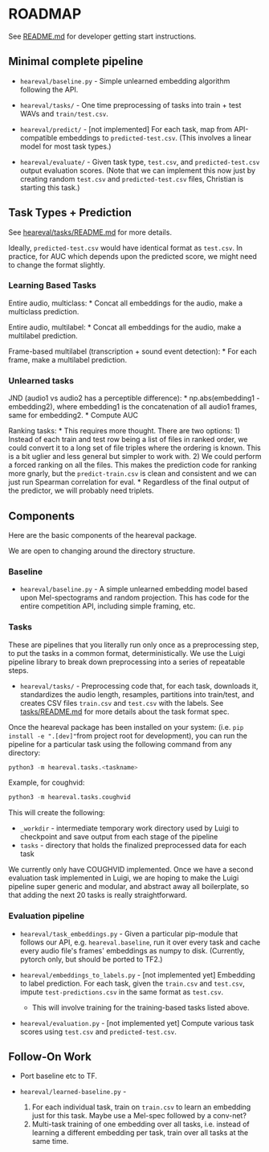 # ROADMAP

See [README.md](README.md) for developer getting start instructions.

## Minimal complete pipeline

* `heareval/baseline.py` - Simple unlearned embedding algorithm
following the API.

* `heareval/tasks/` - One time preprocessing of tasks into train +
test WAVs and `train/test.csv`.

* `heareval/predict/` - [not implemented] For each task, map from
API-compatible embeddings to `predicted-test.csv`. (This involves
a linear model for most task types.)

* `heareval/evaluate/` - Given task type, `test.csv`, and
`predicted-test.csv` output evaluation scores.
(Note that we can implement this now just by creating random `test.csv`
and `predicted-test.csv` files, Christian is starting this task.)

## Task Types + Prediction

See [heareval/tasks/README.md](heareval/tasks/README.md) for more
details.

Ideally, `predicted-test.csv` would have identical format as
`test.csv`. In practice, for AUC which depends upon the predicted
score, we might need to change the format slightly.

### Learning Based Tasks

Entire audio, multiclass:
    * Concat all embeddings for the audio, make a multiclass prediction.

Entire audio, multilabel:
    * Concat all embeddings for the audio, make a multilabel prediction.

Frame-based multilabel (transcription + sound event detection):
    * For each frame, make a multilabel prediction.

### Unlearned tasks

JND (audio1 vs audio2 has a perceptible difference):
    * np.abs(embedding1 - embedding2), where embedding1 is the
    concatenation of all audio1 frames, same for embedding2.
    * Compute AUC

Ranking tasks:
    * This requires more thought. There are two options:
	    1) Instead of each train and test row being a list of
	    files in ranked order, we could convert it to a long
	    set of file triples where the ordering is known.
    	This is a bit uglier and less general but simpler to work
    	with.
        2) We could perform a forced ranking on all the files.
        This makes the prediction code for ranking more gnarly,
        but the `predict-train.csv` is clean and consistent and
        we can just run Spearman correlation for eval.
    * Regardless of the final output of the predictor, we will
    probably need triplets.

## Components

Here are the basic components of the heareval package.

We are open to changing around the directory structure.

### Baseline

* `heareval/baseline.py` - A simple unlearned embedding model based
upon Mel-spectograms and random projection. This has code for the
entire competition API, including simple framing, etc.

### Tasks

These are pipelines that you literally run only once as a preprocessing
step, to put the tasks in a common format, deterministically. We
use the Luigi pipeline library to break down preprocessing into a
series of repeatable steps.

* `heareval/tasks/` - Preprocessing code that, for each task,
downloads it, standardizes the audio length, resamples, partitions
into train/test, and creates CSV files `train.csv` and `test.csv`
with the labels. See [tasks/README.md](tasks/README.md) for more
details about the task format spec.

Once the heareval package has been installed on your system: (i.e.
`pip install -e ".[dev]"`from project root for development), you
can run the pipeline for a particular task using the following
command from any directory:
```python
python3 -m heareval.tasks.<taskname>
```
Example, for coughvid:
```python
python3 -m heareval.tasks.coughvid
```
This will create the following:
* `_workdir` - intermediate temporary work directory used by Luigi to checkpoint and 
  save output from each stage of the pipeline
* `tasks` - directory that holds the finalized preprocessed data for each task

We currently only have COUGHVID implemented. Once we have a second
evaluation task implemented in Luigi, we are hoping to make the
Luigi pipeline super generic and modular, and abstract away all
boilerplate, so that adding the next 20 tasks is really straightforward.

### Evaluation pipeline

* `heareval/task_embeddings.py` - Given a particular pip-module
that follows our API, e.g. `heareval.baseline`, run it over every
task and cache every audio file's frames' embeddings as numpy to
disk. (Currently, pytorch only, but should be ported to TF2.)

* `heareval/embeddings_to_labels.py` - [not implemented yet] Embedding
to label prediction. For each task, given the `train.csv` and
`test.csv`, impute `test-predictions.csv` in the same format as
`test.csv`.
    * This will involve training for the training-based tasks listed above.

* `heareval/evaluation.py` - [not implemented yet] Compute various
task scores using `test.csv` and `predicted-test.csv`.

## Follow-On Work

* Port baseline etc to TF.

* `heareval/learned-baseline.py` - 
    1) For each individual task, train on `train.csv` to learn an
    embedding just for this task. Maybe use a Mel-spec followed by a
    conv-net?
    2) Multi-task training of one embedding over all tasks, i.e. instead
    of learning a different embedding per task, train over all tasks
    at the same time.
